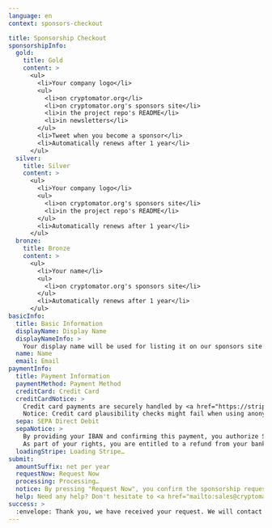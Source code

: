 ```yaml
---
language: en
context: sponsors-checkout

title: Sponsorship Checkout
sponsorshipInfo:
  gold:
    title: Gold
    content: >
      <ul>
        <li>Your company logo</li>
        <ul>
          <li>on cryptomator.org</li>
          <li>on cryptomator.org's sponsors site</li>
          <li>in the project repo's README</li>
          <li>in newsletters</li>
        </ul>
        <li>Tweet when you become a sponsor</li>
        <li>Automatically renews after 1 year</li>
      </ul>
  silver:
    title: Silver
    content: >
      <ul>
        <li>Your company logo</li>
        <ul>
          <li>on cryptomator.org's sponsors site</li>
          <li>in the project repo's README</li>
        </ul>
        <li>Automatically renews after 1 year</li>
      </ul>
  bronze:
    title: Bronze
    content: >
      <ul>
        <li>Your name</li>
        <ul>
          <li>on cryptomator.org's sponsors site</li>
        </ul>
        <li>Automatically renews after 1 year</li>
      </ul>
basicInfo:
  title: Basic Information
  displayName: Display Name
  displayNameInfo: >
    Your display name will be used for listing it on our sponsors site (and other locations depending on the sponsorship). Usually, it's your company's name or your own name.
  name: Name
  email: Email
paymentInfo:
  title: Payment Information
  paymentMethod: Payment Method
  creditCard: Credit Card
  creditCardNotice: >
    Credit card payments are securely handled by <a href="https://stripe.com" target="_blank">Stripe</a>. We will not be able to see your card number or CVC. Please expect to be <a href="https://support.stripe.com/questions/i-have-a-charge-on-my-card-from-stripe-but-i-m-not-a-stripe-user" target="_blank">charged by Stripe</a>.<br>
    Notice: Credit card plausibility checks might fail when using anonymizing services such as proxies or Tor.
  sepa: SEPA Direct Debit
  sepaNotice: >
    By providing your IBAN and confirming this payment, you authorize Skymatic UG and <a href="https://stripe.com" target="_blank">Stripe</a>, our payment service provider to send instructions to your bank to debit your account and your bank to debit your account in accordance with the instructions from Skymatic UG and Stripe.<br>
    As part of your rights, you are entitled to a refund from your bank under the terms and conditions of your agreement with your bank. A refund must be claimed within 8 weeks starting from the date on which your account was debited.
  loadingStripe: Loading Stripe…
submit:
  amountSuffix: net per year
  requestNow: Request Now
  processing: Processing…
  notice: By pressing "Request Now", you confirm the sponsorship request. We will then contact you to confirm the payment and further details.
  help: Need any help? Don't hesitate to <a href="mailto:sales@cryptomator.org">contact us</a>.
success: >
  :envelope: Thank you, we have received your request. We will contact you as soon as possible so that we can confirm the payment and list you as a sponsor on our site.<br>If you have any questions, please <a href="mailto:sales@cryptomator.org">contact us</a>.
---
```


